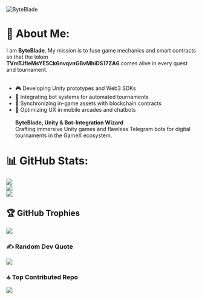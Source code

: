 ![ByteBlade](https://github.com/user-attachments/assets/b6fbc165-eb1f-4cdb-8631-a1f6702a2a53)

# 💫 About Me:
I am **ByteBlade**. My mission is to fuse game mechanics and smart contracts so that the token  
**TVmTJfieMsYE5Ck6nvqvnGBvMhiDS17ZA6** comes alive in every quest and tournament.<br><br>
- 🎮 Developing Unity prototypes and Web3 SDKs  <br>
- 🤖 Integrating bot systems for automated tournaments  <br>
- 🔄 Synchronizing in-game assets with blockchain contracts  <br>
- 📱 Optimizing UX in mobile arcades and chatbots  <br><br>
**ByteBlade, Unity & Bot-Integration Wizard**  <br>
Crafting immersive Unity games and flawless Telegram bots for digital tournaments in the GameX ecosystem.  


# 📊 GitHub Stats:
![](https://github-readme-stats.vercel.app/api?username=byteblade-telnet&theme=neon&hide_border=false&include_all_commits=false&count_private=false)<br/>
![](https://nirzak-streak-stats.vercel.app/?user=byteblade-telnet&theme=neon&hide_border=false)<br/>
![](https://github-readme-stats.vercel.app/api/top-langs/?username=byteblade-telnet&theme=neon&hide_border=false&include_all_commits=false&count_private=false&layout=compact)

## 🏆 GitHub Trophies
![](https://github-profile-trophy.vercel.app/?username=byteblade-telnet&theme=radical&no-frame=false&no-bg=true&margin-w=4)

### ✍️ Random Dev Quote
![](https://quotes-github-readme.vercel.app/api?type=horizontal&theme=radical)

### 🔝 Top Contributed Repo
![](https://github-contributor-stats.vercel.app/api?username=byteblade-telnet&limit=5&theme=dark&combine_all_yearly_contributions=true)


